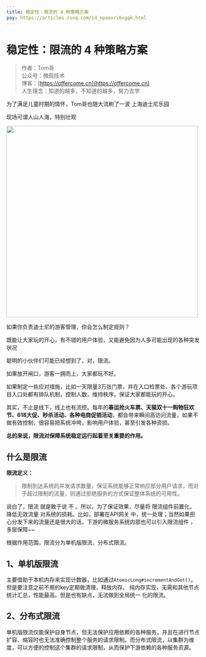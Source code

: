 ```yaml
---
title: 稳定性：限流的 4 种策略方案
pay: https://articles.zsxq.com/id_npaoxri6vgqk.html
---
```


#  稳定性：限流的 4 种策略方案

> 作者：Tom哥
> <br/>公众号：微观技术
> <br/> 博客：[https://offercome.cn](https://offercome.cn)
> <br/> 人生理念：知道的越多，不知道的越多，努力去学


为了满足儿童时期的情怀，Tom哥也随大流刷了一波 上海迪士尼乐园

现场可谓人山人海，特别壮观

<div align="left">
    <img src="https://offercome.cn/images/pay/arch/24-1.png" width="500px">
</div>

如果你负责迪士尼的游客管理，你会怎么制定规则？

既能让大家玩的开心，有不错的用户体验，又能避免因为人多可能出现的各种突发状况

聪明的小伙伴们可能已经想到了，对，限流。

如果放开闸口，游客一拥而上，大家都玩不好。

如果制定一些应对措施，比如一天限量3万张门票，并在入口检票处、各个游玩项目入口处都有排队机制，控制人数，维持秩序，保证大家都能玩的开心。

其实，不止是线下，线上也有流控。每年的**春运抢火车票、天猫双十一购物狂欢节、618大促、秒杀活动、各种电商促销活动**，都会带来瞬间高访问流量，如果不做有效控制，很容易把系统冲垮，影响用户体验，甚至引发各种资损。

**总的来说，限流对保障系统稳定运行起着至关重要的作用。**

## 什么是限流

**限流定义：**

> 限制到达系统的并发请求数量，保证系统能够正常响应部分用户请求，而对于超过限制的流量，则通过拒绝服务的方式保证整体系统的可用性。


说白了，限流 就是敢于说 不 。所以，为了保证效果，尽量将 限流组件前置化，降低无效流量 对系统的损耗。比如，部署在API网关 中，统一处理；当然如果担心分发下来的流量还是很大的话，下游的微服务系统内部也可以引入限流组件 ，多层保障~~

根据作用范围，限流分为单机版限流、分布式限流。

## 1、单机版限流

主要借助于本机内存来实现计数器，比如通过`AtomicLong#incrementAndGet()`，但是要注意之前不用的key定期做清理，释放内存。
纯内存实现，无需和其他节点统计汇总，性能最高。但是也有缺点，无法做到全局统一 化的限流。

## 2、分布式限流

单机版限流仅能保护自身节点，但无法保护应用依赖的各种服务，并且在进行节点扩容、缩容时也无法准确控制整个服务的请求限制。而分布式限流，以集群为维度，可以方便的控制这个集群的请求限制，从而保护下游依赖的各种服务资源。

